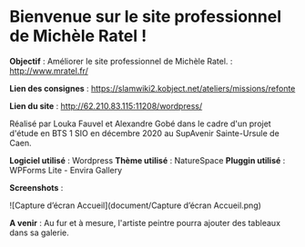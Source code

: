# Bienvenue sur le site professionnel de Michèle Ratel !

**Objectif** : Améliorer le site professionnel de Michèle Ratel.
             : http://www.mratel.fr/

**Lien des consignes** : https://slamwiki2.kobject.net/ateliers/missions/refonte

**Lien du site** : http://62.210.83.115:11208/wordpress/

Réalisé par Louka Fauvel et Alexandre Gobé dans le cadre d'un projet d'étude en BTS 1 SIO en décembre 2020 au SupAvenir Sainte-Ursule de Caen.

**Logiciel utilisé** : Wordpress
**Thème utilisé** : NatureSpace
**Pluggin utilisé** : WPForms Lite - Envira Gallery

**Screenshots** :

![Capture d’écran Accueil](document/Capture d’écran Accueil.png)

**A venir** : Au fur et à mesure, l'artiste peintre pourra ajouter des tableaux dans sa galerie.
